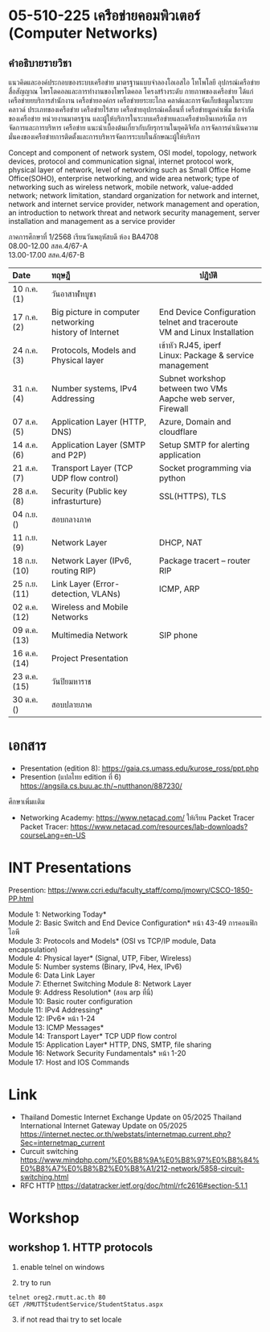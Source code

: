 # **05-510-225 เครือข่ายคอมพิวเตอร์ (Computer Networks)**

## คำอธิบายรายวิชา

แนวคิดและองค์ประกอบของระบบเครือข่าย มาตรฐานแบบจำลองโอเอสไอ โทโพโลยี อุปกรณ์เครือข่าย สื่อสัญญาณ โพรโตคอลและการทำงานของโพรโตคอล โครงสร้างระดับ กายภาพของเครือข่าย ได้แก่ เครือข่ายยบริการสำนักงาน เครือข่ายองค์กร เครือข่ายยระยะไกล คลาด์และการจัดเก็บข้อมูลในระบบคลาวด์ ประเภทของเครือข่าย เครือข่ายไร้สาย เครือข่ายอุปกรณ์เคลื่อนที่ เครือข่ายมูลค่าเพิ่ม ข้อจำกัดของเครือข่าย หน่วยงานมาตรฐาน และผู้ให้บริการในระบบเครือข่ายและเครือข่ายอินเทอร์เน็ต การจัดการและการบริหาร เครือข่าย แนะนำเบื้องต้นเกี่ยวกับภัยรุกรานในยุคดิจิทัล การจัดการดำเนินความมั่นคงของเครือข่ายการติดตั้งและการบริหารจัดการระบบในลักษณะผู้ให้บริการ 

Concept and component of network system, OSI model, topology, network devices, protocol
and communication signal, internet protocol work, physical layer of network, level of networking such
as Small Office Home Office(SOHO), enterprise networking, and wide area network; type of networking
such as wireless network, mobile network, value-added network; network limitation, standard
organization for network and internet, network and internet service provider, network management
and operation, an introduction to network threat and network security management, server
installation and management as a service provider

ภาคการศึกษาที่ 1/2568 เรียนวันพฤหัสบดี ห้อง BA4708  
08.00-12.00 สสค.4/67-A  
13.00-17.00 สสค.4/67-B  


| Date  | ทฤษฎี                                                 | ปฎิบัติ                                                             |
| :----------- | :----------------------------------------------------------- | ------------------------------------------------------------ |
| 10 ก.ค. (1)  | วันอาสาฬหบูชา                                                 |                                                              |
| 17 ก.ค. (2)  | Big picture in computer networking<br />history of Internet | End Device Configuration<br />telnet and traceroute<br />VM and Linux Installation |
| 24 ก.ค. (3)  | Protocols, Models and Physical layer                        | เข้าหัว RJ45, iperf <br />Linux: Package & service management  |
| 31 ก.ค. (4)  | Number systems, IPv4 Addressing                             | Subnet workshop between two VMs<br />Aapche web server, Firewall |
| 07 ส.ค. (5)  | Application Layer (HTTP, DNS)                               | Azure, Domain and cloudflare                                 |
| 14 ส.ค. (6)  | Application Layer (SMTP and P2P)                            | Setup SMTP for alerting application                          |
| 21 ส.ค. (7)  | Transport Layer (TCP UDP flow control)                      | Socket programming via python                                |
| 28 ส.ค. (8)  | Security (Public key infrasturture)                         | SSL(HTTPS), TLS                                              |
| 04 ก.ย. ()   | สอบกลางภาค                                                  |                                                              |
| 11 ก.ย. (9)  | Network Layer                                               | DHCP, NAT                                                    |
| 18 ก.ย. (10) | Network Layer (IPv6, routing RIP)                           | Package tracert – router RIP                                 |
| 25 ก.ย. (11) | Link Layer (Error-detection, VLANs)                         | ICMP, ARP                                                    |
| 02 ต.ค. (12) | Wireless and Mobile Networks                                |                                                              |
| 09 ต.ค. (13) | Multimedia Network                                          | SIP phone                                                    |
| 16 ต.ค. (14) | Project Presentation                                        |                                                              |
| 23 ต.ค. (15) | วันปิยมหาราช                                                  |                                                              |
| 30 ต.ค. ()   | สอบปลายภาค                                                  |                                                              |

# เอกสาร

- Presentation (edition 8): https://gaia.cs.umass.edu/kurose_ross/ppt.php
- Presention (แปลไทย edition ที่ 6) https://angsila.cs.buu.ac.th/~nutthanon/887230/

ศึกษาเพิ่มเเติม

- Networking Academy: https://www.netacad.com/ ให้เรียน Packet Tracer
  Packet Tracer: https://www.netacad.com/resources/lab-downloads?courseLang=en-US




# INT Presentations 
Presention: https://www.ccri.edu/faculty_staff/comp/jmowry/CSCO-1850-PP.html

Module 1: Networking Today*  
Module 2: Basic Switch and End Device Configuration* หน้า 43-49 การคอนฟิกไอพี  
Module 3: Protocols and Models* (OSI vs TCP/IP  module, Data encapsulation)  
Module 4: Physical layer* (Signal, UTP, Fiber, Wireless)  
Module 5: Number systems (Binary, IPv4, Hex, IPv6)  
Module 6: Data Link Layer  
Module 7: Ethernet Switching 
Module 8: Network Layer  
Module 9: Address Resolution* (สอน arp ที่นี่)  
Module 10: Basic router configuration  
Module 11: IPv4 Addressing*  
Module 12: IPv6* หน้า 1-24  
Module 13: ICMP Messages*  
Module 14: Transport Layer* TCP UDP flow control  
Module 15: Application Layer* HTTP, DNS, SMTP, file sharing  
Module 16: Network Security Fundamentals* หน้า 1-20  
Module 17: Host and IOS Commands  

# Link

- Thailand Domestic Internet Exchange Update on 05/2025 Thailand International Internet Gateway Update on 05/2025 https://internet.nectec.or.th/webstats/internetmap.current.php?Sec=internetmap_current
- Curcuit switching
  https://www.mindphp.com/%E0%B8%9A%E0%B8%97%E0%B8%84%E0%B8%A7%E0%B8%B2%E0%B8%A1/212-network/5858-circuit-switching.html
- RFC HTTP https://datatracker.ietf.org/doc/html/rfc2616#section-5.1.1



# Workshop

## workshop 1. HTTP protocols

1. enable telnel on windows

2. try to run
```
telnet oreg2.rmutt.ac.th 80
GET /RMUTTStudentService/StudentStatus.aspx
```
3. if not read thai try to set locale

